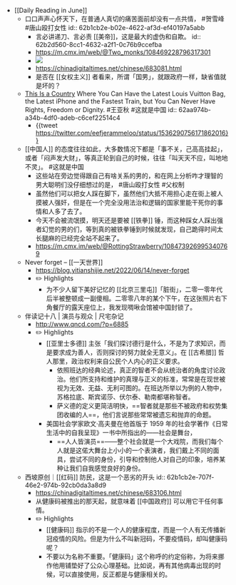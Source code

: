 - [[Daily Reading in June]]
	- 口口声声心怀天下，在普通人真切的痛苦面前却没有一点共情， #贺雪峰 #唐山殴打女性
	  id:: 62b1cb2e-b02e-4622-af3d-ef40197a5abb
		- 言必讲递刀、言必责 [[美帝]]，这是最大的虚伪和自欺。
		  id:: 62b2d560-8cc1-4632-a2f1-0c76b9ccefba
		- https://m.cmx.im/web/@Two_monks/108469228796317301
		- ![](https://dsc.cloud/0435ce/1655179185.png)
		- https://chinadigitaltimes.net/chinese/683081.html
		- 是否在 [[女权主义]] 者看来，所谓「国男」，就跟政府一样，缺省值就是坏的？
	- [This Is a Country](https://twitter.com/Yaqiu/status/1536510732426174464) Where You Can Have the Latest Louis Vuitton Bag, the Latest iPhone and the Fastest Train, but You Can Never Have Rights, Freedom or Dignity. #王亚秋 #这就是中国
	  id:: 62aa974b-a34b-4df0-adeb-c6cef22514c4
		- {{tweet https://twitter.com/eefjerammeloo/status/1536290756171862016}}
	- [[中国人]] 的态度往往如此，大多数情况下都是「事不关，己高高挂起」，或者「闷声发大财」，等真正轮到自己的时候，往往「叫天天不应，叫地地不灵」。 #这就是中国
		- 这些站在旁边觉得跟自己有啥关系的男的，和在网上分析咋才理智的男大聪明们没仔细想过的是， #唐山殴打女性 #父权制
		- 虽然他们可以把女人踩在脚下，虽然他们大抵不用担心走在街上被人摸被人强奸，但是在一个完全没用法治和逻辑的国家里能干死你的事情和人多了去了。
		- 今天不会被流氓摸，明天还是要被 [[铁拳]] 锤，而这种踩女人踩出强者幻觉的男的们，等到真的被铁拳锤到时候就发现，自己跪得时间太长腿麻的已经完全站不起来了。
		- https://m.cmx.im/web/@RottingStrawberry/108473926995340769
	- Never forget – [[一天世界]]
		- https://blog.yitianshijie.net/2022/06/14/never-forget
		- ✏️ Highlights
			- 为不少人留下美好记忆的 [[北京三里屯]]「脏街」，二零一零年代后半被整顿成一副傻相。二零零八年的某个下午，在这张照片右下角餐厅的露天座位上，我发现啁啾会馆被中国封锁了。
	- 伴读记十八 | 演员与观众 | 尺宅杂记
		- http://www.qncd.com/?p=6885
		- ✏️ Highlights
			- [[亚里士多德]] 主张「我们探讨德行是什么，不是为了求知识，而是要求成为善人，否则探讨的努力就全无意义」。在 [[古希腊]] 哲人那里，政治权利来自公民个人内心的正义要求。
				- 依照班达的经典论述，真正的智者不会从统治者的角度讨论政治。他们所支持和维护的真理与正义的标准，常常是在现世被视为无效、无益、无利可图的。在班达所举以为例的人物中，苏格拉底、斯宾诺莎、伏尔泰、勒南都堪称智者。
				- 萨义德的定义更简洁明快，==智者就是那些不被政府和权势集团收编的人==，他们言说那些常常被遗忘和抛弃的命题。
			- 美国社会学家欧文·高夫曼在他首版于 1959 年的社会学著作《日常生活中的自我呈现》一书中所指出的——社会是舞台，
				- ==人人皆演员==——整个社会就是一个大戏院，而我们每个人就是这偌大舞台上小小的一个表演者，我们戴上不同的面具，尝试不同的身份，引导和控制他人对自己的印象，培养某种让我们自我感觉良好的身份。
	- 西坡原创｜[[红码]] 防民，这是一个恶劣的开头
	  id:: 62b1cb2e-707f-46e2-974b-92cb0da3a8d9
		- https://chinadigitaltimes.net/chinese/683106.html
		- 从健康码被推出的那天起，就意味着 [[中国政府]] 可以用它干任何事情。
		- ✏️ Highlights
			- [[健康码]] 指示的不是一个人的健康程度，而是一个人有无传播新冠疫情的风险。但是为什么不叫新冠码，不要疫情码，却叫健康码呢？
			- 不要以为名称不重要。「健康码」这个称呼的约定俗称，为将来挪作他用铺垫好了公众心理基础。比如说，再有其他病毒出现的时候，可以直接使用，反正都是与健康相关的。